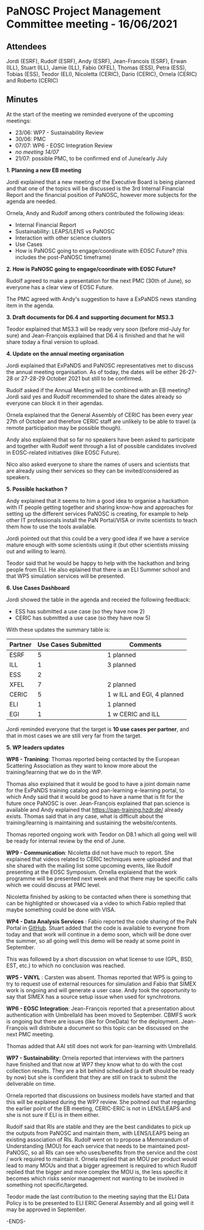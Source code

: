PaNOSC Project Management Committee meeting - 16/06/2021 
========================================================


Attendees
-------
Jordi (ESRF), Rudolf (ESRF), Andy (ESRF),  Jean-Francois (ESRF), Erwan (ILL), Stuart (ILL), Jamie (ILL), Fabio (XFEL), Thomas (ESS), Petra (ESS), Tobias (ESS), Teodor (ELI), Nicoletta (CERIC), Dario (CERIC), Ornela (CERIC) and Roberto (CERIC)


Minutes
-------	

At the start of the meeting we reminded everyone of the upcoming meetings:
* 23/06: WP7 - Sustainability Review
* 30/06: PMC
* 07/07: WP6 - EOSC Integration Review
* *no meeting 14/07*
* 21/07: possible PMC, to be confirmed end of June/early July

**1. Planning a new EB meeting**

Jordi explained that a new meeting of the Executive Board is being planned and that one of the topics will be discussed is the 3rd Internal Financial Report and the financial position of PaNOSC, however more subjects for the agenda are needed.

Ornela, Andy and Rudolf among others contributed the following ideas:
* Internal Financial Report
* Sustainability: LEAPS/LENS vs PaNOSC
* Interaction with other science clusters
* Use Cases
* How is PaNOSC going to engage/coordinate with EOSC Future? (this includes the post-PaNOSC timeframe)

**2. How is PaNOSC going to engage/coordinate with EOSC Future?**

Rudolf agreed to make a presentation for the next PMC (30th of June), so everyone has a clear view of EOSC Future.

The PMC agreed with Andy's suggestion to have a ExPaNDS news standing item in the agenda.

**3. Draft documents for D6.4 and supporting document for MS3.3**

Teodor explained that MS3.3 will be ready very soon (before mid-July for sure) and Jean-François explained that D6.4 is finished and that he will share today a final version to upload.

**4. Update on the annual meeting organisation**

Jordi explained that ExPaNDS and PaNOSC representatives met to discuss the annual meeting organisation. As of today, the dates will be either 26-27-28 or 27-28-29 October 2021 but still to be confirmed.

Rudolf asked if the Annual Meeting will be combined with an EB meeting? Jordi said yes and Rudolf recommended to share the dates already so everyone can block it in their agendas.

Ornela explained that the General Assembly of CERIC has been every year 27th of October and therefore CERIC staff are unlikely to be able to travel (a remote participation may be possible though).

Andy also explaiend that so far no speakers have been asked to participate and together with Rudolf went through a list of possible candidates involved in EOSC-related initiatives (like EOSC Future).

Nico also asked everyone to share the names of users and scientists that are already using their services so they can be invited/considered as speakers.

**5. Possible hackathon ?**

Andy explained that it seems to him a good idea to organise a hackathon with IT people getting together and sharing know-how and approaches for setting up the different services PaNOSC is creating, for example to help other IT professionals install the PaN Portal/VISA or invite scientists to teach them how to use the tools available.

Jordi pointed out that this could be a very good idea if we have a service mature enough with some scientists using it (but other scientists missing out and willing to learn).

Teodor said that he would be happy to help with the hackathon and bring people from ELI. He also eplained that there is an ELI Summer school and that WP5 simulation services will be presented.

**6. Use Cases Dashboard**

Jordi showed the table in the agenda and receied the following feedback:
* ESS has submitted a use case (so they have now 2)
* CERIC has submitted a use case (so they have now 5)

With these updates the summary table is:

| Partner | Use Cases Submitted | Comments |
| ------- | ------------------- | -------- |
| ESRF  |  5  | 1 planned   |
| ILL   |  1  | 3 planned  | 1 w CERIC and EGI)
| ESS   |  2  |   |
| XFEL  |  7  | 2 planned |
| CERIC |  5  | 1 w ILL and EGI, 4 planned |
| ELI   |  1  | 1 planned  |
| EGI   |  1  | 1 w CERIC and ILL | 

Jordi reminded everyone that the target is **10 use cases per partner**, and that in most cases we are still very far from the target.

**5. WP leaders updates**

**WP8 - Tranining**: Thomas reported being contacted by the European Scattering Association as they want to know more about the training/learning that we do in the WP.

Thomas also explained that it would be good to have a joint domain name for the ExPaNDS training catalog and pan-learning e-learning portal, to which Andy said that it would be good to have a name that is fit for the future once PaNOSC is over. Jean-François explained that pan.science is available and Andy explained that https://pan-training.hzdr.de/ already exists. Thomas said that in any case, what is difficult about the training/learning is maintaining and sustaining the website/contents.

Thomas reported ongoing work with Teodor on D8.1 which all going well will be ready for internal review by the end of June.

**WP9 - Communication**: Nicoletta did not have much to report. She explained that videos related to CERIC techniques were uploaded and that she shared with the mailing list some upcoming events, like Rudolf presenting at the EOSC Symposium. Ornella explaiend that the work programme will be presented next week and that there may be specific calls which we could discuss at PMC level.

Nicoletta finished by asking to be contacted when there is something that can be highlighted or showcased via a video to which Fabio replied that maybe something could be done with VISA.

**WP4 - Data Analysis Services** : Fabio reported the code sharing of the PaN Portal  in [GitHub](https://github.com/panosc-portal). Stuart added that the code is available to everyone from today and that work will continue in a demo soon, which will be done over the summer, so all going well this demo will be ready at some point in September.

This was followed by a short discussion on what license to use (GPL, BSD, EST, etc.) to which no conclusion was reached.


**WP5 - ViNYL** : Carsten was absent. Thomas reported that WP5 is going to try to request use of external resources for simulation and Fabio that SIMEX work is ongoing and will generate a user case. Andy took the opportunity to say that SIMEX has a source setup issue when used for synchrotrons.

**WP6 - EOSC Integration**: Jean-François reported that a presentation about authentication with UmbrellaId has been moved to September. CBMFS work is ongoing but there are issues (like for OneData) for the deployment. Jean-François will distribute a document so this topic can be discussed on the next PMC meeting.

Thomas added that AAI still does not work for pan-learning with UmbrellaId.

**WP7 - Sustainability**: Ornela reported that interviews with the partners have finished and that now at WP7 they know what to do with the cost collection results. They are a bit behind scheduled (a draft should be ready by now) but she is confident that they are still on track to submit the deliverable on time.

Ornela reported that discussions on business models have started and that this will be explained during the WP7 review. She poitned out that regarding the earlier point of the EB meeting, CERIC-ERIC is not in LENS/LEAPS and she is not sure if ELI is in them either.

Rudolf said that RIs are stable and they are the best candidates to pick up the outputs from PaNOSC and maintain them, with LENS/LEAPS being an existing association of RIs. Rudolf went on to propose a Memorandum of Understanding (MOU) for each service that needs to be maintained post-PaNOSC, so all RIs can see who uses/benefits from the service and the cost / work required to maintain it. Ornela replied that an MOU per product would lead to many MOUs and that a bigger agreement is required to which Rudolf replied that the bigger and more complex the MOU is, the less specific it becomes which risks senior management not wanting to be involved in something not specific/targeted.

Teodor made the last contribution to the meeting saying that the ELI Data Policy is to be presented to ELI ERIC General Assembly and all going well it may be approved in September.

-ENDS-
